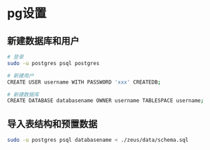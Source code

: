 # pg设置

## 新建数据库和用户

```sh
# 登录
sudo -u postgres psql postgres

# 新建用户
CREATE USER username WITH PASSWORD 'xxx' CREATEDB;

# 新建数据库
CREATE DATABASE databasename OWNER username TABLESPACE username;
```

## 导入表结构和预置数据

```sh
sudo -u postgres psql databasename < ./zeus/data/schema.sql
```

